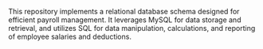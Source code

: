 This repository implements a relational database schema designed for efficient payroll management. It leverages MySQL for data storage and retrieval, and utilizes SQL for data manipulation, calculations, and reporting of employee salaries and deductions.
